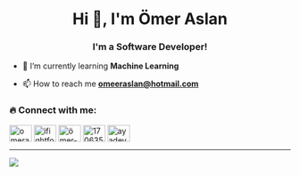 <h1 align="center">Hi 👋, I'm Ömer Aslan</h1>
<h3 align="center">I'm a Software Developer!</h3>

- 🌱 I’m currently learning **Machine Learning**

- 📫 How to reach me **omeeraslan@hotmail.com**

<h3 align="left">🔥 Connect with me:</h3>
<p align="left">
<a href="https://dev.to/omeraslan" target="blank"><img align="center" src="https://raw.githubusercontent.com/rahuldkjain/github-profile-readme-generator/master/src/images/icons/Social/devto.svg" alt="omeraslan" height="30" width="40" /></a>
<a href="https://twitter.com/ifightforallah" target="blank"><img align="center" src="https://raw.githubusercontent.com/rahuldkjain/github-profile-readme-generator/master/src/images/icons/Social/twitter.svg" alt="ifightforallah" height="30" width="40" /></a>
<a href="https://linkedin.com/in/ömer-aslan-539166266/" target="blank"><img align="center" src="https://raw.githubusercontent.com/rahuldkjain/github-profile-readme-generator/master/src/images/icons/Social/linked-in-alt.svg" alt="ömer-aslan-539166266/" height="30" width="40" /></a>
<a href="https://stackoverflow.com/users/17063542" target="blank"><img align="center" src="https://raw.githubusercontent.com/rahuldkjain/github-profile-readme-generator/master/src/images/icons/Social/stack-overflow.svg" alt="17063542" height="30" width="40" /></a>
<a href="https://www.youtube.com/@ayadev" target="blank"><img align="center" src="https://raw.githubusercontent.com/rahuldkjain/github-profile-readme-generator/master/src/images/icons/Social/youtube.svg" alt="ayadev" height="30" width="40" /></a>
</p>

---
[![](https://visitor-badge.laobi.icu/badge?page_id=omeraslandev.lunizz)](#)

